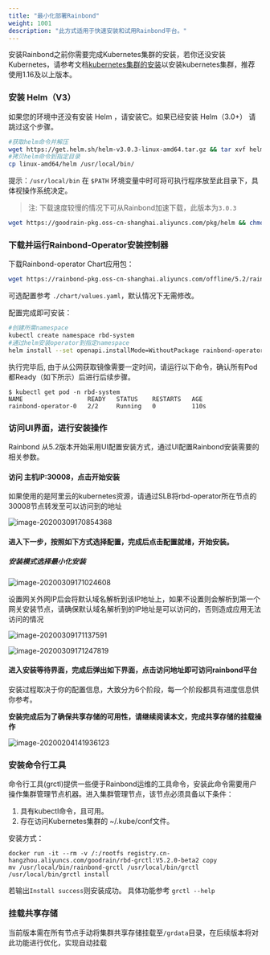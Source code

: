 ```yaml
---
title: "最小化部署Rainbond"
weight: 1001
description: "此方式适用于快速安装和试用Rainbond平台。"
---
```


安装Rainbond之前你需要完成Kubernetes集群的安装，若你还没安装Kubernetes，请参考文档[kubernetes集群的安装](../kubernetes-install/)以安装kubernetes集群，推荐使用1.16及以上版本。

### 安装 Helm（V3）

如果您的环境中还没有安装 Helm ，请安装它。如果已经安装 Helm（3.0+） 请跳过这个步骤。

```bash
#获取helm命令并解压
wget https://get.helm.sh/helm-v3.0.3-linux-amd64.tar.gz && tar xvf helm-v3.0.3-linux-amd64.tar.gz
#拷贝helm命令到指定目录
cp linux-amd64/helm /usr/local/bin/
```

提示：`/usr/local/bin` 在 `$PATH` 环境变量中时可将可执行程序放至此目录下，具体视操作系统决定。

> 注: 下载速度较慢的情况下可从Rainbond加速下载，此版本为`3.0.3`

```bash
wget https://goodrain-pkg.oss-cn-shanghai.aliyuncs.com/pkg/helm && chmod +x helm && mv helm /usr/local/bin/
```


### 下载并运行Rainbond-Operator安装控制器

下载Rainbond-operator Chart应用包：

```bash
wget https://rainbond-pkg.oss-cn-shanghai.aliyuncs.com/offline/5.2/rainbond-operator-chart-v5.2.0-beta2.tgz && tar xvf rainbond-operator-chart-v5.2.0-beta2.tgz
```

可选配置参考 `./chart/values.yaml`，默认情况下无需修改。

配置完成即可安装：

```bash
#创建所需namespace
kubectl create namespace rbd-system
#通过helm安装operator到指定namespace
helm install --set openapi.installMode=WithoutPackage rainbond-operator ./chart --namespace=rbd-system
```

执行完毕后, 由于从公网获取镜像需要一定时间，请运行以下命令，确认所有Pod都Ready（如下所示）后进行后续步骤。

```
$ kubectl get pod -n rbd-system
NAME                  READY   STATUS    RESTARTS   AGE
rainbond-operator-0   2/2     Running   0          110s
```


### 访问UI界面，进行安装操作
   Rainbond 从5.2版本开始采用UI配置安装方式，通过UI配置Rainbond安装需要的相关参数。

#### 访问 **主机IP:30008**，点击开始安装

如果使用的是阿里云的kubernetes资源，请通过SLB将rbd-operator所在节点的30008节点转发至可以访问到的地址

![image-20200309170854368](https://tva1.sinaimg.cn/large/00831rSTly1gcnsg606zjj31oy0u0juq.jpg)

#### 进入下一步，按照如下方式选择配置，完成后点击配置就绪，开始安装。

##### 安装模式选择最小化安装

![image-20200309171024608](https://tva1.sinaimg.cn/large/00831rSTly1gcnshqdsx5j31p70u00zw.jpg)

设置网关外网IP后会将默认域名解析到该IP地址上，如果不设置则会解析到第一个网关安装节点，请确保默认域名解析到的IP地址是可以访问的，否则造成应用无法访问的情况

![image-20200309171137591](https://tva1.sinaimg.cn/large/00831rSTly1gcnsj036uij31z00rq43k.jpg)

![image-20200309171247819](https://tva1.sinaimg.cn/large/00831rSTly1gcnsk7njeaj31z20gadj3.jpg)

#### 进入安装等待界面，完成后弹出如下界面，点击访问地址即可访问rainbond平台

安装过程取决于你的配置信息，大致分为6个阶段，每一个阶段都具有进度信息供你参考。

**安装完成后为了确保共享存储的可用性，请继续阅读本文，完成共享存储的挂载操作**

![image-20200204141936123](https://grstatic.oss-cn-shanghai.aliyuncs.com/images/5.2/rainbond-install-4.jpg)


### 安装命令行工具

   命令行工具(grctl)提供一些便于Rainbond运维的工具命令，安装此命令需要用户操作集群管理节点机器。进入集群管理节点，该节点必须具备以下条件：

1. 具有kubectl命令，且可用。
2. 存在访问Kubernetes集群的 ~/.kube/conf文件。

安装方式：

```
docker run -it --rm -v /:/rootfs registry.cn-hangzhou.aliyuncs.com/goodrain/rbd-grctl:V5.2.0-beta2 copy
mv /usr/local/bin/rainbond-grctl /usr/local/bin/grctl
/usr/local/bin/grctl install
```

若输出`Install success`则安装成功。
具体功能参考 `grctl --help`

### 挂载共享存储

当前版本需在所有节点手动将集群共享存储挂载至`/grdata`目录，在后续版本将对此功能进行优化，实现自动挂载
